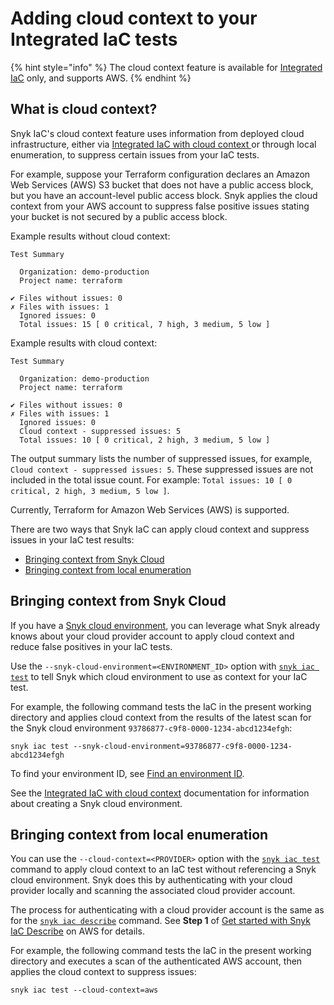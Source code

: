 # Adding cloud context to your Integrated IaC tests

{% hint style="info" %}
The cloud context feature is available for [Integrated IaC](broken-reference) only, and supports AWS.
{% endhint %}

## What is cloud context?

Snyk IaC's cloud context feature uses information from deployed cloud infrastructure, either via [Integrated IaC with cloud context ](./)or through local enumeration, to suppress certain issues from your IaC tests.

For example, suppose your Terraform configuration declares an Amazon Web Services (AWS) S3 bucket that does not have a public access block, but you have an account-level public access block. Snyk applies the cloud context from your AWS account to suppress false positive issues stating your bucket is not secured by a public access block.

Example results without cloud context:

```
Test Summary

  Organization: demo-production
  Project name: terraform

✔ Files without issues: 0
✗ Files with issues: 1
  Ignored issues: 0
  Total issues: 15 [ 0 critical, 7 high, 3 medium, 5 low ]
```

Example results with cloud context:

```
Test Summary

  Organization: demo-production
  Project name: terraform

✔ Files without issues: 0
✗ Files with issues: 1
  Ignored issues: 0
  Cloud context - suppressed issues: 5
  Total issues: 10 [ 0 critical, 2 high, 3 medium, 5 low ]
```

The output summary lists the number of suppressed issues, for example, `Cloud context - suppressed issues: 5`. These suppressed issues are not included in the total issue count. For example: `Total issues: 10 [ 0 critical, 2 high, 3 medium, 5 low ]`.

Currently, Terraform for Amazon Web Services (AWS) is supported.

There are two ways that Snyk IaC can apply cloud context and suppress issues in your IaC test results:

* [Bringing context from Snyk Cloud](adding-cloud-context-to-your-integrated-iac-tests.md#bringing-context-from-a-snyk-cloud-scan)
* [Bringing context from local enumeration](adding-cloud-context-to-your-integrated-iac-tests.md#bringing-context-from-a-live-scan)

## Bringing context from Snyk Cloud <a href="#bringing-context-from-a-snyk-cloud-scan" id="bringing-context-from-a-snyk-cloud-scan"></a>

If you have a [Snyk cloud environment](snyk-cloud-concepts.md#environments), you can leverage what Snyk already knows about your cloud provider account to apply cloud context and reduce false positives in your IaC tests.

Use the `--snyk-cloud-environment=<ENVIRONMENT_ID>` option with [`snyk iac test`](../../snyk-cli/commands/iac-test.md) to tell Snyk which cloud environment to use as context for your IaC test.

For example, the following command tests the IaC in the present working directory and applies cloud context from the results of the latest scan for the Snyk cloud environment `93786877-c9f8-0000-1234-abcd1234efgh`:

```
snyk iac test --snyk-cloud-environment=93786877-c9f8-0000-1234-abcd1234efgh
```

To find your environment ID, see [Find an environment ID](snyk-environments/find-a-snyk-cloud-environment-id.md).

See the [Integrated IaC with cloud context](./) documentation for information about creating a Snyk cloud environment.

## Bringing context from local enumeration <a href="#bringing-context-from-a-live-scan" id="bringing-context-from-a-live-scan"></a>

You can use the `--cloud-context=<PROVIDER>` option with the [`snyk iac test`](../../snyk-cli/commands/iac-test.md) command to apply cloud context to an IaC test without referencing a Snyk cloud environment. Snyk does this by authenticating with your cloud provider locally and scanning the associated cloud provider account.

The process for authenticating with a cloud provider account is the same as for the [`snyk iac describe`](../../snyk-cli/commands/iac-describe.md) command. See **Step 1** of [Get started with Snyk IaC Describe](../snyk-infrastructure-as-code/detect-drift-and-manually-created-resources/get-started-with-snyk-iac-describe-on-aws.md) on AWS for details.

For example, the following command tests the IaC in the present working directory and executes a scan of the authenticated AWS account, then applies the cloud context to suppress issues:

```
snyk iac test --cloud-context=aws
```

